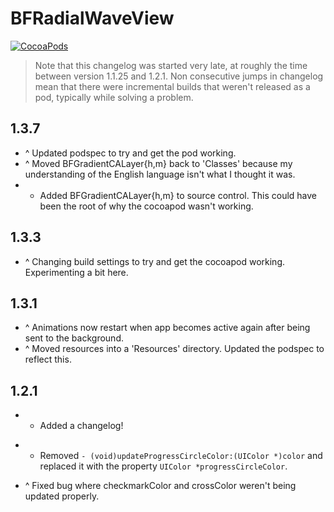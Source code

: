 BFRadialWaveView
====================
[![CocoaPods](https://img.shields.io/cocoapods/v/BFRadialWaveView.svg?style=flat)](https://github.com/bfeher/BFRadialWaveView)

> Note that this changelog was started very late, at roughly the time between version 1.1.25 and 1.2.1. Non consecutive jumps in changelog mean that there were incremental builds that weren't released as a pod, typically while solving a problem.


1.3.7
---------
+ ^ Updated podspec to try and get the pod working.
+ ^ Moved BFGradientCALayer{h,m} back to 'Classes' because my understanding of the English language isn't what I thought it was.
+ + Added BFGradientCALayer{h,m} to source control. This could have been the root of why the cocoapod wasn't working.


1.3.3
---------
+ ^ Changing build settings to try and get the cocoapod working. Experimenting a bit here.


1.3.1
---------
+ ^ Animations now restart when app becomes active again after being sent to the background.
+ ^ Moved resources into a 'Resources' directory. Updated the podspec to reflect this.


1.2.1
---------
+ + Added a changelog!
- - Removed `- (void)updateProgressCircleColor:(UIColor *)color` and replaced it with the property `UIColor *progressCircleColor`.
+ ^ Fixed bug where checkmarkColor and crossColor weren't being updated properly.
